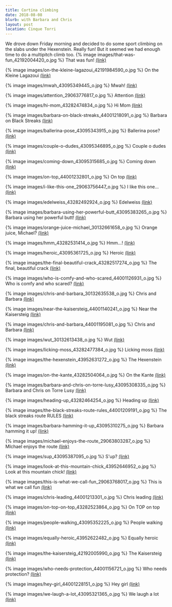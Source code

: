 ```yaml
---
title: Cortina climbing
date: 2018-08-08
blurb: with Barbara and Chris
layout: post
location: Cinque Torri
---
```


We drove down Friday morning and decided to do some sport climbing on the
slabs under the Hexenstein. Really fun! But it seemed we had enough time
to do a multipitch climb too. 
{% image images/that-was-fun_42192004420_o.jpg %}
That was fun!
<a href='https://www.flickr.com/photos/55338612@N00/42192004420'>(link)</a>



{% image images/on-the-kleine-lagazoui_42191984590_o.jpg %}
On the Kleine Lagazoui
<a href='https://www.flickr.com/photos/55338612@N00/42191984590'>(link)</a>



{% image images/mwah_43095349445_o.jpg %}
Mwah!
<a href='https://www.flickr.com/photos/55338612@N00/43095349445'>(link)</a>



{% image images/attention_29063776817_o.jpg %}
Attention
<a href='https://www.flickr.com/photos/55338612@N00/29063776817'>(link)</a>



{% image images/hi-mom_43282474834_o.jpg %}
Hi Mom
<a href='https://www.flickr.com/photos/55338612@N00/43282474834'>(link)</a>



{% image images/barbara-on-black-streaks_44001218091_o.jpg %}
Barbara on Black Streaks
<a href='https://www.flickr.com/photos/55338612@N00/44001218091'>(link)</a>



{% image images/ballerina-pose_43095343915_o.jpg %}
Ballerina pose?
<a href='https://www.flickr.com/photos/55338612@N00/43095343915'>(link)</a>



{% image images/couple-o-dudes_43095346895_o.jpg %}
Couple o dudes
<a href='https://www.flickr.com/photos/55338612@N00/43095346895'>(link)</a>



{% image images/coming-down_43095315685_o.jpg %}
Coming down
<a href='https://www.flickr.com/photos/55338612@N00/43095315685'>(link)</a>



{% image images/on-top_44001232801_o.jpg %}
On top
<a href='https://www.flickr.com/photos/55338612@N00/44001232801'>(link)</a>



{% image images/i-like-this-one_29063756447_o.jpg %}
I like this one...
<a href='https://www.flickr.com/photos/55338612@N00/29063756447'>(link)</a>



{% image images/edelweiss_43282492924_o.jpg %}
Edelweiss
<a href='https://www.flickr.com/photos/55338612@N00/43282492924'>(link)</a>



{% image images/barbara-using-her-powerful-butt_43095383265_o.jpg %}
Barbara using her powerful butt!
<a href='https://www.flickr.com/photos/55338612@N00/43095383265'>(link)</a>



{% image images/orange-juice-michael_30132661658_o.jpg %}
Orange juice, Michael?
<a href='https://www.flickr.com/photos/55338612@N00/30132661658'>(link)</a>



{% image images/hmm_43282531414_o.jpg %}
Hmm...!
<a href='https://www.flickr.com/photos/55338612@N00/43282531414'>(link)</a>



{% image images/heroic_43095361725_o.jpg %}
Heroic
<a href='https://www.flickr.com/photos/55338612@N00/43095361725'>(link)</a>



{% image images/the-final-beautiful-crack_43282517274_o.jpg %}
The final, beautiful crack
<a href='https://www.flickr.com/photos/55338612@N00/43282517274'>(link)</a>



{% image images/who-is-comfy-and-who-scared_44001126931_o.jpg %}
Who is comfy and who scared?
<a href='https://www.flickr.com/photos/55338612@N00/44001126931'>(link)</a>



{% image images/chris-and-barbara_30132635538_o.jpg %}
Chris and Barbara
<a href='https://www.flickr.com/photos/55338612@N00/30132635538'>(link)</a>



{% image images/near-the-kaisersteig_44001140241_o.jpg %}
Near the Kaisersteig
<a href='https://www.flickr.com/photos/55338612@N00/44001140241'>(link)</a>



{% image images/chris-and-barbara_44001195081_o.jpg %}
Chris and Barbara
<a href='https://www.flickr.com/photos/55338612@N00/44001195081'>(link)</a>



{% image images/wut_30132613438_o.jpg %}
Wut
<a href='https://www.flickr.com/photos/55338612@N00/30132613438'>(link)</a>



{% image images/licking-moss_43282477384_o.jpg %}
Licking moss
<a href='https://www.flickr.com/photos/55338612@N00/43282477384'>(link)</a>



{% image images/the-hexenstein_43952631272_o.jpg %}
The Hexenstein
<a href='https://www.flickr.com/photos/55338612@N00/43952631272'>(link)</a>



{% image images/on-the-kante_43282504064_o.jpg %}
On the Kante
<a href='https://www.flickr.com/photos/55338612@N00/43282504064'>(link)</a>



{% image images/barbara-and-chris-on-torre-lusy_43095308335_o.jpg %}
Barbara and Chris on Torre Lusy
<a href='https://www.flickr.com/photos/55338612@N00/43095308335'>(link)</a>



{% image images/heading-up_43282464254_o.jpg %}
Heading up
<a href='https://www.flickr.com/photos/55338612@N00/43282464254'>(link)</a>



{% image images/the-black-streaks-route-rules_44001209191_o.jpg %}
The black streaks route RULES
<a href='https://www.flickr.com/photos/55338612@N00/44001209191'>(link)</a>



{% image images/barbara-hamming-it-up_43095310275_o.jpg %}
Barbara hamming it up!
<a href='https://www.flickr.com/photos/55338612@N00/43095310275'>(link)</a>



{% image images/michael-enjoys-the-route_29063803287_o.jpg %}
MIchael enjoys the route
<a href='https://www.flickr.com/photos/55338612@N00/29063803287'>(link)</a>



{% image images/sup_43095387095_o.jpg %}
S'up?
<a href='https://www.flickr.com/photos/55338612@N00/43095387095'>(link)</a>



{% image images/look-at-this-mountain-chick_43952646952_o.jpg %}
Look at this mountain chick!
<a href='https://www.flickr.com/photos/55338612@N00/43952646952'>(link)</a>



{% image images/this-is-what-we-call-fun_29063768017_o.jpg %}
This is what we call fun
<a href='https://www.flickr.com/photos/55338612@N00/29063768017'>(link)</a>



{% image images/chris-leading_44001213301_o.jpg %}
Chris leading
<a href='https://www.flickr.com/photos/55338612@N00/44001213301'>(link)</a>



{% image images/on-top-on-top_43282523864_o.jpg %}
On TOP on top
<a href='https://www.flickr.com/photos/55338612@N00/43282523864'>(link)</a>



{% image images/people-walking_43095352225_o.jpg %}
People walking
<a href='https://www.flickr.com/photos/55338612@N00/43095352225'>(link)</a>



{% image images/equally-heroic_43952622482_o.jpg %}
Equally heroic
<a href='https://www.flickr.com/photos/55338612@N00/43952622482'>(link)</a>



{% image images/the-kaisersteig_42192005990_o.jpg %}
The Kaisersteig
<a href='https://www.flickr.com/photos/55338612@N00/42192005990'>(link)</a>



{% image images/who-needs-protection_44001156721_o.jpg %}
Who needs protection?
<a href='https://www.flickr.com/photos/55338612@N00/44001156721'>(link)</a>



{% image images/hey-girl_44001228151_o.jpg %}
Hey girl
<a href='https://www.flickr.com/photos/55338612@N00/44001228151'>(link)</a>



{% image images/we-laugh-a-lot_43095321365_o.jpg %}
We laugh a lot
<a href='https://www.flickr.com/photos/55338612@N00/43095321365'>(link)</a>


